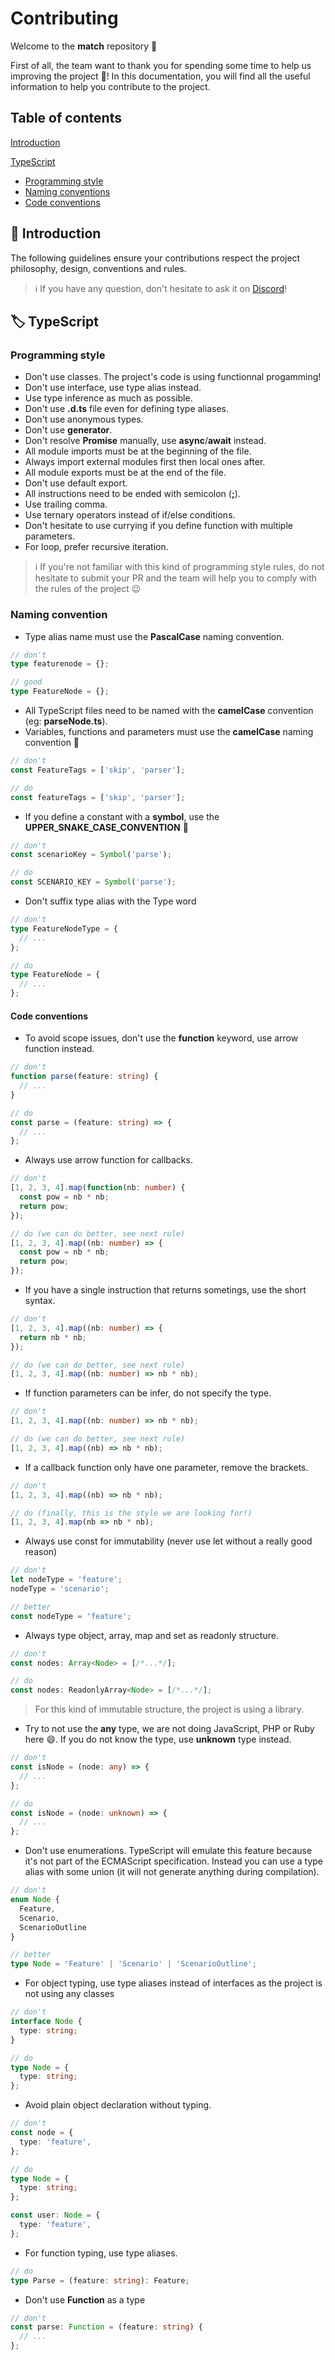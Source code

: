# Contributing

Welcome to the **match** repository 🖖

First of all, the team want to thank you for spending some time to help us improving the project 🙏! In this documentation, you will find all the useful information to help you contribute to the project.

## Table of contents

[Introduction](#introduction)

[TypeScript](#typescript)
- [Programming style](#programming-style)
- [Naming conventions](#naming-conventions)
- [Code conventions](#typescript-code-conventions)

## <a id="introduction"></a>🏁 Introduction

The following guidelines ensure your contributions respect the project philosophy, design, conventions and rules.

> ℹ️ If you have any question, don't hesitate to ask it on [Discord](https://discord.gg/pqkZHKWMbU)!

## <a id="typescript"></a>🏷️ TypeScript

### <a id="programming-style"></a> Programming style
- Don't use classes. The project's code is using functionnal progamming!
- Don't use interface, use type alias instead.
- Use type inference as much as possible.
- Don't use **.d.ts** file even for defining type aliases.
- Don't use anonymous types.
- Don't use **generator**.
- Don't resolve **Promise** manually, use **async**/**await** instead.
- All module imports must be at the beginning of the file.
- Always import external modules first then local ones after.
- All module exports must be at the end of the file.
- Don't use default export.
- All instructions need to be ended with semicolon (**;**).
- Use trailing comma.
- Use ternary operators instead of if/else conditions.
- Don't hesitate to use currying if you define function with multiple parameters.
- For loop, prefer recursive iteration. 
> ℹ️ If you're not familiar with this kind of programming style rules, do not hesitate to submit your PR and the team will help you to comply with the rules of the project 😉

### <a id="naming-conventions"></a> Naming convention

- Type alias name must use the **PascalCase** naming convention.
```typescript
// don't
type featurenode = {};

// good
type FeatureNode = {};
```

- All TypeScript files need to be named with the 
**camelCase** convention (eg: **parseNode.ts**).
- Variables, functions and parameters must use the **camelCase** naming convention 🐪
```typescript
// don't
const FeatureTags = ['skip', 'parser'];

// do
const featureTags = ['skip', 'parser'];
```

- If you define a constant with a **symbol**, use the **UPPER_SNAKE_CASE_CONVENTION** 🐍
```typescript
// don't
const scenarioKey = Symbol('parse');

// do
const SCENARIO_KEY = Symbol('parse');
```

- Don't suffix type alias with the Type word
```typescript
// don't
type FeatureNodeType = {
  // ...
};

// do
type FeatureNode = {
  // ...
};
```

#### <a id="typescript-code-conventions"></a> Code conventions

- To avoid scope issues, don't use the **function** keyword, use arrow function instead.
```typescript
// don't
function parse(feature: string) {
  // ...
}

// do
const parse = (feature: string) => {
  // ...
};
```

- Always use arrow function for callbacks.
```typescript
// don't
[1, 2, 3, 4].map(function(nb: number) {
  const pow = nb * nb;
  return pow;
});

// do (we can do better, see next rule)
[1, 2, 3, 4].map((nb: number) => {
  const pow = nb * nb;
  return pow;
});
```

- If you have a single instruction that returns sometings, use the short syntax.
```typescript
// don't
[1, 2, 3, 4].map((nb: number) => {
  return nb * nb;
});

// do (we can do better, see next rule)
[1, 2, 3, 4].map((nb: number) => nb * nb);
```

- If function parameters can be infer, do not specify the type.
```typescript
// don't
[1, 2, 3, 4].map((nb: number) => nb * nb);

// do (we can do better, see next rule)
[1, 2, 3, 4].map((nb) => nb * nb);
```

- If a callback function only have one parameter, remove the brackets.
```typescript
// don't
[1, 2, 3, 4].map((nb) => nb * nb);

// do (finally, this is the style we are looking for!)
[1, 2, 3, 4].map(nb => nb * nb);
```

- Always use const for immutability (never use let without a really good reason)
```typescript
// don't
let nodeType = 'feature';
nodeType = 'scenario';

// better
const nodeType = 'feature';
```

- Always type object, array, map and set as readonly structure.
```typescript
// don't
const nodes: Array<Node> = [/*...*/];

// do
const nodes: ReadonlyArray<Node> = [/*...*/];
```
> For this kind of immutable structure, the project is using a library. 

- Try to not use the **any** type, we are not doing JavaScript, PHP or Ruby here 😄. If you do not know the type, use **unknown** type instead.

```typescript
// don't
const isNode = (node: any) => {
  // ...
};

// do
const isNode = (node: unknown) => {
  // ...
};
```

- Don't use enumerations. TypeScript will emulate this feature because it's not part of the ECMAScript specification. Instead you can use a type alias with some union (it will not generate anything during compilation).
```typescript
// don't
enum Node {
  Feature,
  Scenario,
  ScenarioOutline
}

// better
type Node = 'Feature' | 'Scenario' | 'ScenarioOutline';
```

- For object typing, use type aliases instead of interfaces as the project is not using any classes
```typescript
// don't
interface Node {
  type: string;
}

// do
type Node = {
  type: string;
};
```

- Avoid plain object declaration without typing.
```typescript
// don't
const node = {
  type: 'feature',
};

// do
type Node = {
  type: string;
};

const user: Node = {
  type: 'feature',
};
```

- For function typing, use type aliases.
```typescript
// do
type Parse = (feature: string): Feature;
```

- Don't use **Function** as a type
```typescript
// don't
const parse: Function = (feature: string) {
  // ...
};
```
